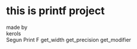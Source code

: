 # this is printf project<br>
made by<br>
kerols<br>
Segun
Print F
get_width
get_precision
get_modifier